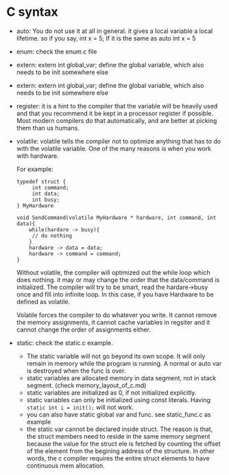 # C syntax 

* auto: You do not use it at all in general. it gives a local variable a local lifetime. so if you say, int x = 5; 
        If it is the same as auto int x = 5
* enum: check the enum.c file
* extern: extern int global_var; define the global variable, which also needs to be init somewhere else
* extern: extern int global_var; define the global variable, which also needs to be init somewhere else
* register: it is a hint to the compiler that the variable will be heavily used and that you recommend it be kept in a processor register if possible. Most modern compilers do that automatically, and are better at picking them than us humans.
* volatile: volatile tells the compiler not to optimize anything that has to do with the volatile variable. One of the many reasons is when you work with hardware. 

   For example:
   ```
   typedef struct {
        int command;
        int data;
        int busy;
   } MyHardware
   
   void SendCommand(volatile MyHardware * hardware, int command, int data){
       while(hardare -> busy){
        // do nothing
       }
       hardware -> data = data;
       hardware -> command = command;
   }
   ```
   Without volatile, the compiler will optimized out the while loop which does nothing. it may or may change the order that the data/command is initialized. The compiler will try to be smart, read the hardare->busy once and fill into infinite loop. In this case, if you have Hardware to be defined as volatile.
   
   Volatile forces the compiler to do whatever you write. It cannot remove the memory assignments, it cannot cache variables in regsiter and it cannot change the order of assignments either. 

* static: check the static.c example.
  - The static variable will not go beyond its own scope. It will only remain in memory while the program is running. A normal or auto var is destroyed when the func is over.
  - static variables are allocated memory in data segment, not in stack segment. (check memory_layout_of_c.md)
  - static variables are initialized as 0, if not initialized explicitly.
  - static variables can only be initialized using const literals. Having `static int i = init();` will not work.
  - you can also have static global var and func. see static_func.c as example
  - the static var cannot be declared inside struct. The reason is that, the struct members need to reside in the same memory segment because the value for the struct ele is fetched by counting the offset of the element from the begining address of the structure. In other words, the c compiler requires the entire struct elements to have continuous mem allocation. 
